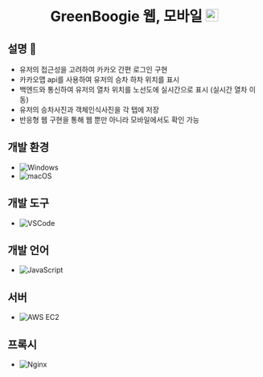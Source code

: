 <div align = "center"> <h1> GreenBoogie 웹, 모바일 <img width="25" alt="greenboogieboogie" src="https://github.com/zzizi6/sublindway_A/assets/103871252/1261bc77-4362-42be-ab6f-c132f0e4b9bc">
 </h1>  </div>

## 설명 🎀
- 유저의 접근성을 고려하여 카카오 간편 로그인 구현
- 카카오맵 api를 사용하여 유저의 승차 하차 위치를 표시
- 백엔드와 통신하여 유저의 열차 위치를 노선도에 실시간으로 표시 (실시간 열차 이동)
- 유저의 승차사진과 객체인식사진을 각 탭에 저장
- 반응형 웹 구현을 통해 웹 뿐만 아니라 모바일에서도 확인 가능

## 개발 환경
- ![Windows](https://img.shields.io/badge/OS-Windows-blue)
- ![macOS](https://img.shields.io/badge/OS-macOS-lightgrey)

## 개발 도구
- ![VSCode](https://img.shields.io/badge/IDE-VSCode-blue)

## 개발 언어
- ![JavaScript](https://img.shields.io/badge/Language-JavaScript-yellow)
 
## 서버
- ![AWS EC2](https://img.shields.io/badge/Server-AWS%20EC2-important)

## 프록시
- ![Nginx](https://img.shields.io/badge/Server-Nginx-brightgreen)

